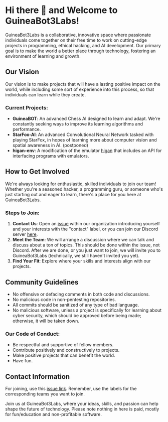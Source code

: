 # Hi there 👋 and Welcome to GuineaBot3Labs!

GuineaBot3Labs is a collaborative, innovative space where passionate individuals come together on their free time to work on cutting-edge projects in programming, ethical hacking, and AI development. Our primary goal is to make the world a better place through technology, fostering an environment of learning and growth.

## Our Vision

Our vision is to make projects that will have a lasting positive impact on the world, while including some sort of experience into this process, so that individuals can learn while they create.

### Current Projects:

- **GuineaBOT**: An advanced Chess AI designed to learn and adapt. We're constantly seeking ways to improve its learning algorithms and performance.
- **StarFox-AI**: An advanced Convolutional Neural Network tasked with playing StarFox, in hopes of learning more about computer vision and spatial awareness in AI. (postponed)
- **higan-env**: A modification of the emulator [higan][higan-link] that includes an API for interfacing programs with emulators.

## How to Get Involved

We're always looking for enthusiastic, skilled individuals to join our team! Whether you're a seasoned hacker, a programming guru, or someone who's just starting out and eager to learn, there's a place for you here at GuineaBot3Labs.

### Steps to Join:

1. **Contact Us**: Open an [issue][issue-link] within our organization introducing yourself and your interests with the "contact" label, or you can join our Discord server [here][discord-link].
2. **Meet the Team**: We will arrange a discussion where we can talk and discuss about a ton of topics. This should be done within the issue, not Discord. After we are done, or you just want to join, we will invite you to GuineaBot3Labs (technically, we still haven't invited you yet).
3. **Find Your Fit**: Explore where your skills and interests align with our projects.

## Community Guidelines

- No offensive or defacing comments in both code and discussions.
- No malicious code in non-pentesting repositories.
- All commits should be sanitized of any type of bad language.
- No malicious software, unless a project is specifically for learning about cyber security, which should be approved before being made; otherwise, it will be taken down.

### Our Code of Conduct:

- Be respectful and supportive of fellow members.
- Contribute positively and constructively to projects.
- Make positive projects that can benefit the world.
- Have fun.

## Contact Information

For joining, use this [issue link][issue-link]. Remember, use the labels for the corresponding teams you want to join.

Join us at GuineaBot3Labs, where your ideas, skills, and passion can help shape the future of technology. Please note nothing in here is paid, mostly for fun/education and non-profitable software.

[issue-link]: https://github.com/GuineaBot3Labs/join/issues/new
[discord-link]: https://discord.gg/z5raVHz35N
[higan-link]: https://github.com/higan-emu/higan

